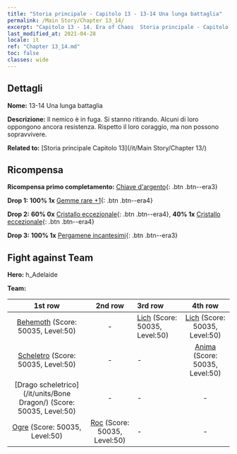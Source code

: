 ```yaml
---
title: "Storia principale - Capitolo 13 - 13-14 Una lunga battaglia"
permalink: /Main Story/Chapter 13_14/
excerpt: "Capitolo 13 - 14. Era of Chaos  Storia principale - Capitolo 13_14. 13-14 Una lunga battaglia"
last_modified_at: 2021-04-28
locale: it
ref: "Chapter 13_14.md"
toc: false
classes: wide
---
```


## Dettagli

 **Nome:** 13-14 Una lunga battaglia

 **Descrizione:** Il nemico è in fuga. Si stanno ritirando. Alcuni di loro oppongono ancora resistenza. Rispetto il loro coraggio, ma non possono sopravvivere.

 **Related to:** [Storia principale Capitolo 13](/it/Main Story/Chapter 13/)

## Ricompensa

 **Ricompensa primo completamento:** [Chiave d'argento](/ItemsIT/con_693/){: .btn .btn--era3}

 **Drop 1:** **100% 1x** [Gemme rare +1](/ItemsIT/mat_44/){: .btn .btn--era4}

 **Drop 2:** **60% 0x** [Cristallo eccezionale](/ItemsIT/mat_38/){: .btn .btn--era4}, **40% 1x** [Cristallo eccezionale](/ItemsIT/mat_38/){: .btn .btn--era4}

 **Drop 3:** **100% 1x** [Pergamene incantesimi](/ItemsIT/con_694/){: .btn .btn--era3}


## Fight against Team
 **Hero:** h_Adelaide

 **Team:**


  | 1st row | 2nd row | 3rd row | 4th row |
  |:----:|:----:|:----|:----:|
  | [Behemoth](/it/units/Behemoth/) (Score: 50035, Level:50)  | - | [Lich](/it/units/Lich/) (Score: 50035, Level:50)  | [Lich](/it/units/Lich/) (Score: 50035, Level:50)  |
  | [Scheletro](/it/units/Skeleton/) (Score: 50035, Level:50)  | - | - | [Anima](/it/units/Wight/) (Score: 50035, Level:50)  |
  | [Drago scheletrico](/it/units/Bone Dragon/) (Score: 50035, Level:50)  | - | - | - |
  | [Ogre](/it/units/Ogre/) (Score: 50035, Level:50)  | [Roc](/it/units/Roc/) (Score: 50035, Level:50)  | - | - |


